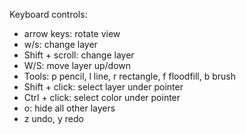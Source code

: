 Keyboard controls:

- arrow keys: rotate view
- w/s: change layer
- Shift + scroll: change layer
- W/S: move layer up/down
- Tools: p pencil, l line, r rectangle, f floodfill, b brush 
- Shift + click: select layer under pointer
- Ctrl + click: select color under pointer
- o: hide all other layers
- z undo, y redo
